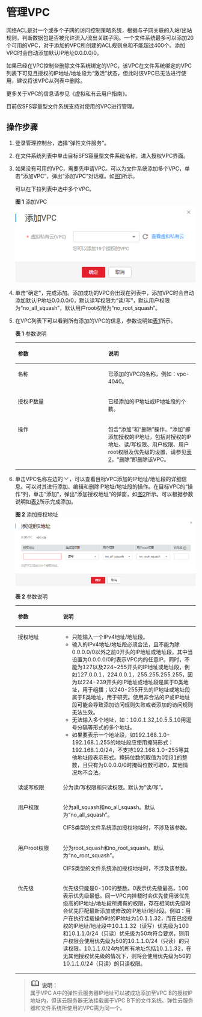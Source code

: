 # 管理VPC<a name="ZH-CN_TOPIC_0103068359"></a>

网络ACL是对一个或多个子网的访问控制策略系统，根据与子网关联的入站/出站规则，判断数据包是否被允许流入/流出关联子网。一个文件系统最多可以添加20个可用的VPC，对于添加的VPC所创建的ACL规则总和不能超过400个。添加VPC时会自动添加默认IP地址0.0.0.0/0。

如果已经在VPC控制台删除文件系统绑定的VPC，该VPC在文件系统绑定的VPC列表下可见且授权的IP地址/地址段为“激活”状态，但此时该VPC已无法进行使用，建议将该VPC从列表中删除。

更多关于VPC的信息请参见《虚拟私有云用户指南》。

目前仅SFS容量型文件系统支持对使用的VPC进行管理。

## 操作步骤<a name="section696112185365"></a>

1.  登录管理控制台，选择“弹性文件服务“。
2.  在文件系统列表中单击目标SFS容量型文件系统名称，进入授权VPC界面。
3.  如果没有可用的VPC，需要先申请VPC。可以为文件系统添加多个VPC，单击“添加VPC”，弹出“添加VPC”对话框。如[图1](#fig625115289418)所示。

    可以在下拉列表中选中多个VPC。

    **图 1**  添加VPC<a name="fig625115289418"></a>  
    ![](figures/添加VPC.png "添加VPC")

4.  单击“确定“，完成添加。添加成功的VPC会出现在列表中，添加VPC时会自动添加默认IP地址0.0.0.0/0，默认读写权限为“读/写”，默认用户权限为“no\_all\_squash”，默认用户root权限为“no\_root\_squash”。
5.  在VPC列表下可以看到所有添加的VPC的信息，参数说明如[表1](#table99851739124510)所示。

    **表 1**  参数说明

    <a name="table99851739124510"></a>
    <table><thead align="left"><tr id="row18986439164514"><th class="cellrowborder" valign="top" width="50%" id="mcps1.2.3.1.1"><p id="p13986133914512"><a name="p13986133914512"></a><a name="p13986133914512"></a>参数</p>
    </th>
    <th class="cellrowborder" valign="top" width="50%" id="mcps1.2.3.1.2"><p id="p2986193915452"><a name="p2986193915452"></a><a name="p2986193915452"></a>说明</p>
    </th>
    </tr>
    </thead>
    <tbody><tr id="row159865391455"><td class="cellrowborder" valign="top" width="50%" headers="mcps1.2.3.1.1 "><p id="p4986163914454"><a name="p4986163914454"></a><a name="p4986163914454"></a>名称</p>
    </td>
    <td class="cellrowborder" valign="top" width="50%" headers="mcps1.2.3.1.2 "><p id="p398663944512"><a name="p398663944512"></a><a name="p398663944512"></a>已添加的VPC的名称，例如：vpc-4040。</p>
    </td>
    </tr>
    <tr id="row1398615399451"><td class="cellrowborder" valign="top" width="50%" headers="mcps1.2.3.1.1 "><p id="p1998693919458"><a name="p1998693919458"></a><a name="p1998693919458"></a>授权IP数量</p>
    </td>
    <td class="cellrowborder" valign="top" width="50%" headers="mcps1.2.3.1.2 "><p id="p2986939164516"><a name="p2986939164516"></a><a name="p2986939164516"></a>已经添加的IP地址或IP地址段的个数。</p>
    </td>
    </tr>
    <tr id="row498693904514"><td class="cellrowborder" valign="top" width="50%" headers="mcps1.2.3.1.1 "><p id="p1998643964514"><a name="p1998643964514"></a><a name="p1998643964514"></a>操作</p>
    </td>
    <td class="cellrowborder" valign="top" width="50%" headers="mcps1.2.3.1.2 "><p id="p55891167164624"><a name="p55891167164624"></a><a name="p55891167164624"></a>包含“添加”和“删除”操作。“添加”即添加授权的IP地址，包括对授权的IP地址、读/写权限、用户权限、用户root权限及优先级的设置，请参见<a href="#table1242824684814">表2</a>。“删除”即删除该VPC。</p>
    </td>
    </tr>
    </tbody>
    </table>

6.  单击VPC名称左边的![](figures/icon-sfs-down.png)，可以查看目标VPC添加的IP地址/地址段的详细信息。可以对其进行添加、编辑和删除IP地址/地址段的操作。在目标VPC的“操作“列，单击“添加“，弹出“添加授权地址”的弹窗，如[图2](#fig87801322188)所示。可以根据参数说明如[表2](#table1242824684814)所示完成添加。

    **图 2**  添加授权地址<a name="fig87801322188"></a>  
    ![](figures/添加授权地址.png "添加授权地址")

    **表 2**  参数说明

    <a name="table1242824684814"></a>
    <table><thead align="left"><tr id="row18428154644810"><th class="cellrowborder" valign="top" width="25%" id="mcps1.2.3.1.1"><p id="p842884615488"><a name="p842884615488"></a><a name="p842884615488"></a>参数</p>
    </th>
    <th class="cellrowborder" valign="top" width="75%" id="mcps1.2.3.1.2"><p id="p19428104612489"><a name="p19428104612489"></a><a name="p19428104612489"></a>说明</p>
    </th>
    </tr>
    </thead>
    <tbody><tr id="row242814617489"><td class="cellrowborder" valign="top" width="25%" headers="mcps1.2.3.1.1 "><p id="p11428104616485"><a name="p11428104616485"></a><a name="p11428104616485"></a>授权地址</p>
    </td>
    <td class="cellrowborder" valign="top" width="75%" headers="mcps1.2.3.1.2 "><a name="ul13324116192216"></a><a name="ul13324116192216"></a><ul id="ul13324116192216"><li>只能输入一个IPv4地址/地址段。</li><li>输入的IPv4地址/地址段必须合法，且不能为除0.0.0.0/0以外之前0开头的IP地址或地址段，其中当设置为0.0.0.0/0时表示VPC内的任意IP。同时，不能为127以及224~255开头的IP地址或地址段，例如127.0.0.1，224.0.0.1，255.255.255.255，因为以224-239开头的IP地址或地址段是属于D类地址，用于组播；以240-255开头的IP地址或地址段属于E类地址，用于研究。使用非合法的IP或IP地址段可能会导致添加访问规则失败或者添加的访问规则无法生效。</li><li>无法输入多个地址，如：10.0.1.32,10.5.5.10用逗号分隔等形式的多个地址。</li><li>如果要表示一个地址段，如192.168.1.0-192.168.1.255的地址段应使用掩码形式：192.168.1.0/24，不支持192.168.1.0-255等其他地址段表示形式。掩码位数的取值为0到31的整数，且只有为0.0.0.0/0时掩码位数可取0，其他情况均不合法。</li></ul>
    </td>
    </tr>
    <tr id="row144285465480"><td class="cellrowborder" valign="top" width="25%" headers="mcps1.2.3.1.1 "><p id="p4428946144813"><a name="p4428946144813"></a><a name="p4428946144813"></a>读或写权限</p>
    </td>
    <td class="cellrowborder" valign="top" width="75%" headers="mcps1.2.3.1.2 "><p id="p144281746204810"><a name="p144281746204810"></a><a name="p144281746204810"></a>分为读/写权限和只读权限。默认为“读/写”。</p>
    </td>
    </tr>
    <tr id="row4428104634818"><td class="cellrowborder" valign="top" width="25%" headers="mcps1.2.3.1.1 "><p id="p242894610484"><a name="p242894610484"></a><a name="p242894610484"></a>用户权限</p>
    </td>
    <td class="cellrowborder" valign="top" width="75%" headers="mcps1.2.3.1.2 "><p id="p144285462480"><a name="p144285462480"></a><a name="p144285462480"></a>分为all_squash和no_all_squash。默认为“no_all_squash”。</p>
    <p id="p169142811244"><a name="p169142811244"></a><a name="p169142811244"></a>CIFS类型的文件系统添加授权地址时，不涉及该参数。</p>
    </td>
    </tr>
    <tr id="row1942884614813"><td class="cellrowborder" valign="top" width="25%" headers="mcps1.2.3.1.1 "><p id="p442816468484"><a name="p442816468484"></a><a name="p442816468484"></a>用户root权限</p>
    </td>
    <td class="cellrowborder" valign="top" width="75%" headers="mcps1.2.3.1.2 "><p id="p19428446204818"><a name="p19428446204818"></a><a name="p19428446204818"></a>分为root_squash和no_root_squash。默认为“no_root_squash”。</p>
    <p id="p99331427192715"><a name="p99331427192715"></a><a name="p99331427192715"></a>CIFS类型的文件系统添加授权地址时，不涉及该参数。</p>
    </td>
    </tr>
    <tr id="row144282465483"><td class="cellrowborder" valign="top" width="25%" headers="mcps1.2.3.1.1 "><p id="p1542834624815"><a name="p1542834624815"></a><a name="p1542834624815"></a>优先级</p>
    </td>
    <td class="cellrowborder" valign="top" width="75%" headers="mcps1.2.3.1.2 "><p id="p20428114604814"><a name="p20428114604814"></a><a name="p20428114604814"></a>优先级只能是0-100的整数。0表示优先级最高，100表示优先级最低。同一VPC内挂载时会优先使用该优先级高的IP地址/地址段所拥有的权限，存在相同优先级时会优先匹配最新添加或修改的IP地址/地址段。例如：用户在执行挂载操作时的IP地址为10.1.1.32，而在已经授权的IP地址/地址段中10.1.1.32（读写）优先级为100和10.1.1.0/24（只读）优先级为50均符合要求，则用户权限会使用优先级为50的10.1.1.0/24（只读）的只读权限。10.1.1.0/24内的所有地址包括10.1.1.32，在无其他授权优先级的情况下，则将会使用优先级为50的10.1.1.0/24（只读）的只读权限。</p>
    </td>
    </tr>
    </tbody>
    </table>

    >![](public_sys-resources/icon-note.gif) **说明：**   
    >属于VPC A中的弹性云服务器IP地址可以被成功添加至VPC B的授权IP地址内，但该云服务器无法挂载属于VPC B下的文件系统。弹性云服务器和文件系统所使用的VPC需为同一个。  


